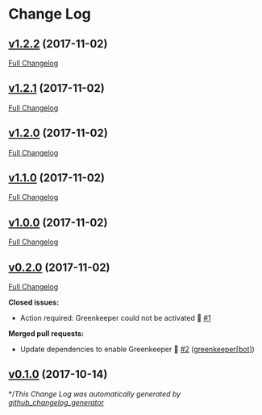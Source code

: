 # Change Log

## [v1.2.2](https://github.com/sparkDEMAND/atom-toolbar-preferred/tree/v1.2.2) (2017-11-02)
[Full Changelog](https://github.com/sparkDEMAND/atom-toolbar-preferred/compare/v1.2.1...v1.2.2)

## [v1.2.1](https://github.com/sparkDEMAND/atom-toolbar-preferred/tree/v1.2.1) (2017-11-02)
[Full Changelog](https://github.com/sparkDEMAND/atom-toolbar-preferred/compare/v1.2.0...v1.2.1)

## [v1.2.0](https://github.com/sparkDEMAND/atom-toolbar-preferred/tree/v1.2.0) (2017-11-02)
[Full Changelog](https://github.com/sparkDEMAND/atom-toolbar-preferred/compare/v1.1.0...v1.2.0)

## [v1.1.0](https://github.com/sparkDEMAND/atom-toolbar-preferred/tree/v1.1.0) (2017-11-02)
[Full Changelog](https://github.com/sparkDEMAND/atom-toolbar-preferred/compare/v1.0.0...v1.1.0)

## [v1.0.0](https://github.com/sparkDEMAND/atom-toolbar-preferred/tree/v1.0.0) (2017-11-02)
[Full Changelog](https://github.com/sparkDEMAND/atom-toolbar-preferred/compare/v0.2.0...v1.0.0)

## [v0.2.0](https://github.com/sparkDEMAND/atom-toolbar-preferred/tree/v0.2.0) (2017-11-02)
[Full Changelog](https://github.com/sparkDEMAND/atom-toolbar-preferred/compare/v0.1.0...v0.2.0)

**Closed issues:**

- Action required: Greenkeeper could not be activated 🚨 [\#1](https://github.com/sparkDEMAND/atom-toolbar-preferred/issues/1)

**Merged pull requests:**

- Update dependencies to enable Greenkeeper 🌴 [\#2](https://github.com/sparkDEMAND/atom-toolbar-preferred/pull/2) ([greenkeeper[bot]](https://github.com/apps/greenkeeper))

## [v0.1.0](https://github.com/sparkDEMAND/atom-toolbar-preferred/tree/v0.1.0) (2017-10-14)

*/*This Change Log was automatically generated by [github_changelog_generator](https://github.com/skywinder/Github-Changelog-Generator)*
